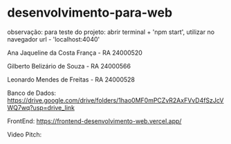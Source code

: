 # desenvolvimento-para-web

observação: para teste do projeto: abrir terminal + 'npm start', utilizar no navegador url - 'localhost:4040'

Ana Jaqueline da Costa França - RA 24000520

Gilberto Belizário de Souza - RA 24000566

Leonardo Mendes de Freitas - RA 24000528

Banco de Dados: https://drive.google.com/drive/folders/1hao0MF0mPCZvR2AxFVvD4fSzJcVWQ7wq?usp=drive_link

FrontEnd: https://frontend-desenvolvimento-web.vercel.app/

Video Pitch: 
